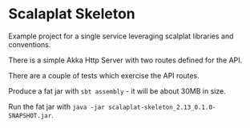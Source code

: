 # Scalaplat Skeleton

Example project for a single service leveraging scalplat libraries and conventions.

There is a simple Akka Http Server with two routes defined for the API.

There are a couple of tests which exercise the API routes.

Produce a fat jar with `sbt assembly` - it will be about 30MB in size.

Run the fat jar with `java -jar scalaplat-skeleton_2.13_0.1.0-SNAPSHOT.jar`.
